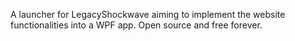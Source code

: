 A launcher for LegacyShockwave aiming to implement the website functionalities into a WPF app. Open source and free forever. 